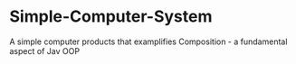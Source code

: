 # Simple-Computer-System
A simple computer products that examplifies Composition - a fundamental aspect of Jav OOP

